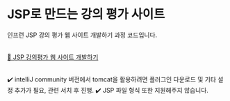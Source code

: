 <h1>JSP로 만드는 강의 평가 사이트</h1>
인프런 JSP 강의 평가 웹 사이트 개발하기 과정 코드입니다.
<br>
<br>

<a href = "https://www.inflearn.com/course/%EA%B0%95%EC%9D%98%ED%8F%89%EA%B0%80-%EC%82%AC%EC%9D%B4%ED%8A%B8-jsp/dashboard">🔗 JSP 강의평가 웹 사이트 개발하기</a>

<br>
✔️ intelliJ community 버전에서 tomcat을 활용하려면 플러그인 다운로드 및 기타 설정 추가가 필요, 관련 서치 후 진행.
✔️ JSP 파일 형식 또한 지원해주지 않습니다.
